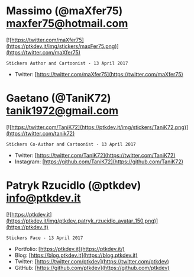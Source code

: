 # Massimo (@maXfer75) maxfer75@hotmail.com
[![https://twitter.com/maXfer75](https://ptkdev.it/img/stickers/maxFer75.png)](https://twitter.com/maXfer75)

`Stickers Author and Cartoonist - 13 April 2017`
* Twitter: [https://twitter.com/maXfer75](https://twitter.com/maXfer75)


# Gaetano (@TaniK72) tanik1972@gmail.com
[![https://twitter.com/TaniK72](https://ptkdev.it/img/stickers/TaniK72.png)](https://twitter.com/tanik72)

`Stickers Co-Author and Cartoonist - 13 April 2017`
* Twitter: [https://twitter.com/TaniK72](https://twitter.com/TaniK72)
* Instagram: [https://github.com/TaniK72](https://github.com/TaniK72)


# Patryk Rzucidlo (@ptkdev) info@ptkdev.it
[![https://ptkdev.it](https://ptkdev.it/img/ptkdev_patryk_rzucidlo_avatar_150.png)](https://ptkdev.it)

`Stickers Face - 13 April 2017`
* Portfolio: [https://ptkdev.it](https://ptkdev.it/)
* Blog: [https://blog.ptkdev.it](https://blog.ptkdev.it)
* Twitter: [https://twitter.com/ptkdev](https://twitter.com/ptkdev)
* GitHub: [https://github.com/ptkdev](https://github.com/ptkdev)
